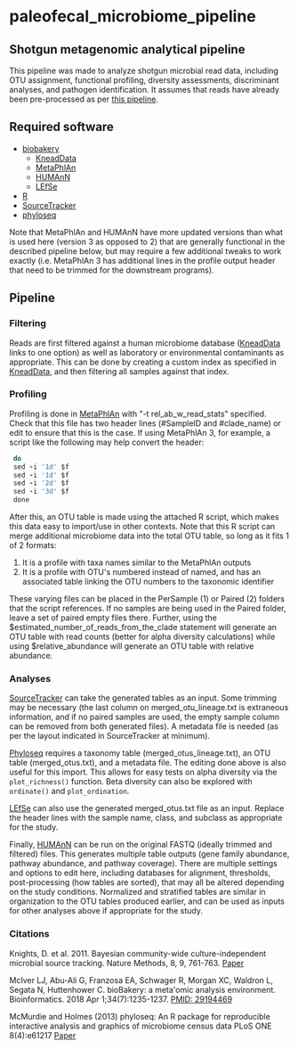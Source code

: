 # paleofecal_microbiome_pipeline
## Shotgun metagenomic analytical pipeline

This pipeline was made to analyze shotgun microbial read data, including OTU assignment, functional profiling, diversity assessments, discriminant analyses, and pathogen identification. It assumes that reads have already been pre-processed as per [this pipeline](https://github.com/kelsey-witt/diet-taxonomy-pipeline). 

## Required software

* [biobakery](https://github.com/biobakery/biobakery)
  * [KneadData](https://github.com/biobakery/biobakery/wiki/kneaddata)
  * [MetaPhlAn](https://github.com/biobakery/biobakery/wiki/metaphlan2)
  * [HUMAnN](https://github.com/biobakery/biobakery/wiki/humann2)
  * [LEfSe](https://github.com/biobakery/biobakery/wiki/lefse)
* [R](https://www.r-project.org/)
 * [SourceTracker](https://github.com/danknights/sourcetracker)
 * [phyloseq](https://github.com/joey711/phyloseq)

Note that MetaPhlAn and HUMAnN have more updated versions than what is used here (version 3 as opposed to 2) that are generally functional in the described pipeline below, but may require a few additional tweaks to work exactly (i.e. MetaPhlAn 3 has additional lines in the profile output header that need to be trimmed for the downstream programs).

## Pipeline

### Filtering

Reads are first filtered against a human microbiome database ([KneadData](https://github.com/biobakery/biobakery/wiki/kneaddata) links to one option) as well as laboratory or environmental contaminants as appropriate. This can be done by creating a custom index as specified in [KneadData](https://github.com/biobakery/biobakery/wiki/kneaddata), and then filtering all samples against that index.

### Profiling

Profiling is done in [MetaPhlAn](https://github.com/biobakery/biobakery/wiki/metaphlan2) with "-t rel_ab_w_read_stats" specified. Check that this file has two header lines (#SampleID and #clade_name) or edit to ensure that this is the case. If using MetaPhlAn 3, for example, a script like the following may help convert the header:

```for f in *txt 
 do 
 sed -i '1d' $f
 sed -i '1d' $f 
 sed -i '2d' $f 
 sed -i '3d' $f
 done
```

After this, an OTU table is made using the attached R script, which makes this data easy to import/use in other contexts. Note that this R script can merge additional microbiome data into the total OTU table, so long as it fits 1 of 2 formats:

1. It is a profile with taxa names similar to the MetaPhlAn outputs
2. It is a profile with OTU's numbered instead of named, and has an associated table linking the OTU numbers to the taxonomic identifier

These varying files can be placed in the PerSample (1) or Paired (2) folders that the script references. If no samples are being used in the Paired folder, leave a set of paired empty files there. Further, using the $estimated_number_of_reads_from_the_clade statement will generate an OTU table with read counts (better for alpha diversity calculations) while using $relative_abundance will generate an OTU table with relative abundance. 

### Analyses

[SourceTracker](https://github.com/danknights/sourcetracker) can take the generated tables as an input. Some trimming may be necessary (the last column on merged_otu_lineage.txt is extraneous information, and if no paired samples are used, the empty sample column can be removed from both generated files). A metadata file is needed (as per the layout indicated in SourceTracker at minimum).

[Phyloseq](https://github.com/joey711/phyloseq) requires a taxonomy table (merged_otus_lineage.txt), an OTU table (merged_otus.txt), and a metadata file. The editing done above is also useful for this import. This allows for easy tests on alpha diversity via the `plot_richness()` function. Beta diversity can also be explored with `ordinate()` and `plot_ordination`.

[LEfSe](https://github.com/biobakery/biobakery/wiki/lefse) can also use the generated merged_otus.txt file as an input. Replace the header lines with the sample name, class, and subclass as appropriate for the study.

Finally, [HUMAnN](https://github.com/biobakery/biobakery/wiki/humann2) can be run on the original FASTQ (ideally trimmed and filtered) files. This generates multiple table outputs (gene family abundance, pathway abundance, and pathway coverage). There are multiple settings and options to edit here, including databases for alignment, thresholds, post-processing (how tables are sorted), that may all be altered depending on the study conditions. Normalized and stratified tables are similar in organization to the OTU tables produced earlier, and can be used as inputs for other analyses above if appropriate for the study.

### Citations

Knights, D. et al. 2011. Bayesian community-wide culture-independent microbial source tracking. Nature Methods, 8, 9, 761-763. [Paper](https://www.ncbi.nlm.nih.gov/pmc/articles/PMC3791591/)

McIver LJ, Abu-Ali G, Franzosa EA, Schwager R, Morgan XC, Waldron L, Segata N, Huttenhower C. bioBakery: a meta'omic analysis environment. Bioinformatics. 2018 Apr 1;34(7):1235-1237. [PMID: 29194469](https://pubmed.ncbi.nlm.nih.gov/29194469/)

McMurdie and Holmes (2013) phyloseq: An R package for reproducible interactive analysis and graphics of microbiome census data PLoS ONE 8(4):e61217 [Paper](https://journals.plos.org/plosone/article?id=10.1371/journal.pone.0061217)
